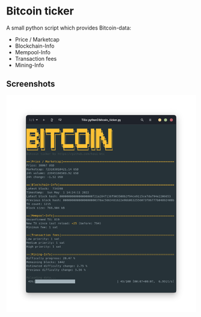 # Bitcoin ticker

A small python script which provides Bitcoin-data:
- Price / Marketcap
- Blockchain-Info
- Mempool-Info
- Transaction fees
- Mining-Info

## Screenshots

![App Screenshot](https://github.com/haui-btc/Bitcoin_ticker/blob/main/ticker_screen.png?raw=true)
